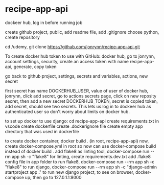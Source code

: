 # recipe-app-api
dockeer hub, log in before running job

create github project, public, add readme file, add .gitignore choose python, 
create repository

cd /udemy, git clone https://github.com/jonrynn/recipe-app-api.git

To create docker hub token to use with GitHub:
docker hub, go to jonrynn, account settings, security, create an access token with name recipe-app-api, generate, copy token

go back to github project, settings, secrets and variables, actions, new secret

first secret has name DOCKERHUB_USER, value  of user of docker hub, jonrynn, click add secret, go to actions secrets page, click on new reposity secret, then add a new secret DOCKERHUB_TOKEN, secret is copied token, add secret, should see two secrets.  This lets us log in to dockeer hub as authenticated user so don't worry about limits on docker hub.

to set up docker to use django:
cd recipe-app-api
create requirements.txt in vscode
 create dockerfile
 create .dockerignore file
 create empty app directory that was used in dockerfile

 to create docker container, docker build . (in root, recipe-app-api)
 now, create docker-compose.yml in root
 so now can use docker-compose build instead of docker build .
 add flake8 as linting tool, docker-compose run --rm app sh -c "flake8"
 for linting, create requirements.dev.txt
 add .flake8 config file in app folder
 to run flake8, docker-compose run --rm app sh -c "flake8"
 to run django, docker-compose run --rm app sh -c "django-admin startproject app ."
 to run new django project, to see on browser, docker-compose up, then go to 127.0.1.1:8000


